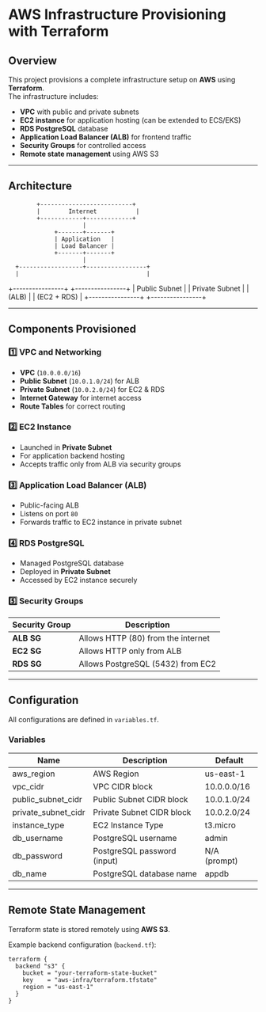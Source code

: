 # AWS Infrastructure Provisioning with Terraform

## Overview

This project provisions a complete infrastructure setup on **AWS** using **Terraform**.  
The infrastructure includes:

- **VPC** with public and private subnets
- **EC2 instance** for application hosting (can be extended to ECS/EKS)
- **RDS PostgreSQL** database
- **Application Load Balancer (ALB)** for frontend traffic
- **Security Groups** for controlled access
- **Remote state management** using AWS S3

---

## Architecture

            +--------------------------+
            |        Internet           |
            +------------+-------------+
                         |
                 +-------+-------+
                 | Application   |
                 | Load Balancer |
                 +-------+-------+
                         |
      +------------------+-----------------+
      |                                    |
+----------------+ +----------------+
| Public Subnet | | Private Subnet |
| (ALB) | | (EC2 + RDS) |
+----------------+ +----------------+



---

## Components Provisioned

### 1️⃣ VPC and Networking

- **VPC** (`10.0.0.0/16`)
- **Public Subnet** (`10.0.1.0/24`) for ALB
- **Private Subnet** (`10.0.2.0/24`) for EC2 & RDS
- **Internet Gateway** for internet access
- **Route Tables** for correct routing

### 2️⃣ EC2 Instance

- Launched in **Private Subnet**
- For application backend hosting
- Accepts traffic only from ALB via security groups

### 3️⃣ Application Load Balancer (ALB)

- Public-facing ALB
- Listens on port `80`
- Forwards traffic to EC2 instance in private subnet

### 4️⃣ RDS PostgreSQL

- Managed PostgreSQL database
- Deployed in **Private Subnet**
- Accessed by EC2 instance securely

### 5️⃣ Security Groups

| Security Group | Description                      |
|----------------|----------------------------------|
| **ALB SG**      | Allows HTTP (80) from the internet |
| **EC2 SG**      | Allows HTTP only from ALB        |
| **RDS SG**      | Allows PostgreSQL (5432) from EC2 |

---

## Configuration

All configurations are defined in `variables.tf`.

### Variables

| Name               | Description                   | Default       |
|-------------------|-------------------------------|---------------|
| aws_region         | AWS Region                    | us-east-1     |
| vpc_cidr           | VPC CIDR block                | 10.0.0.0/16   |
| public_subnet_cidr | Public Subnet CIDR block      | 10.0.1.0/24   |
| private_subnet_cidr| Private Subnet CIDR block     | 10.0.2.0/24   |
| instance_type      | EC2 Instance Type             | t3.micro      |
| db_username        | PostgreSQL username           | admin         |
| db_password        | PostgreSQL password (input)   | N/A (prompt)  |
| db_name            | PostgreSQL database name      | appdb         |

---

## Remote State Management

Terraform state is stored remotely using **AWS S3**.

Example backend configuration (`backend.tf`):

```hcl
terraform {
  backend "s3" {
    bucket = "your-terraform-state-bucket"
    key    = "aws-infra/terraform.tfstate"
    region = "us-east-1"
  }
}
